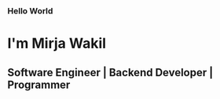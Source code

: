 <p align="center">
  <h3>Hello World</h3>
  <h1>I'm Mirja Wakil</h1>
  <h2>Software Engineer | Backend Developer | Programmer</h2>
</p>
